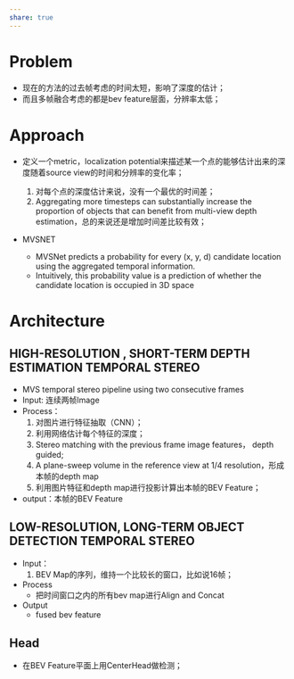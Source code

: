 ```yaml
---
share: true
---
```


# Problem

- 现在的方法的过去帧考虑的时间太短，影响了深度的估计；
- 而且多帧融合考虑的都是bev feature层面，分辨率太低；

# Approach

- 定义一个metric，localization potential来描述某一个点的能够估计出来的深度随着source view的时间和分辨率的变化率；
	1. 对每个点的深度估计来说，没有一个最优的时间差；
	2.  Aggregating more timesteps can substantially increase the proportion of objects that can benefit from multi-view depth estimation，总的来说还是增加时间差比较有效；

- MVSNET
	- MVSNet predicts a probability for every (x, y, d) candidate location using the aggregated temporal information.
	- Intuitively, this probability value is a prediction of whether the candidate location is occupied in 3D space

# Architecture

## HIGH-RESOLUTION , SHORT-TERM DEPTH ESTIMATION TEMPORAL STEREO
- MVS temporal stereo pipeline using two consecutive frames
- Input: 连续两帧Image
- Process：
	1. 对图片进行特征抽取（CNN）；
	2. 利用网络估计每个特征的深度；
	3. Stereo matching with the previous frame image features， depth guided;
	4. A plane-sweep volume in the reference view at 1/4 resolution，形成本帧的depth map
	5. 利用图片特征和depth map进行投影计算出本帧的BEV Feature；
- output：本帧的BEV Feature

## LOW-RESOLUTION, LONG-TERM OBJECT DETECTION TEMPORAL STEREO
- Input：
	1. BEV Map的序列，维持一个比较长的窗口，比如说16帧；
- Process
	- 把时间窗口之内的所有bev map进行Align and Concat
- Output
	- fused bev feature

## Head

- 在BEV Feature平面上用CenterHead做检测；